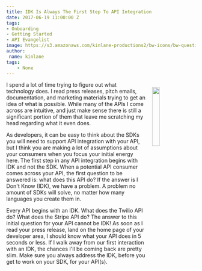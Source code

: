 ```yaml
---
title: IDK Is Always The First Step To API Integration
date: 2017-06-19 11:00:00 Z
tags:
- Onboarding
- Getting Started
- API Evangelist
image: https://s3.amazonaws.com/kinlane-productions2/bw-icons/bw-question-mark.png
author:
 name: kinlane
tags:
    - None
---
```

<p><img src="­https://s3.amazonaws.com/kinlane-productions2/bw-icons/bw-question-mark.png" align="right" width="20%" style="padding: 15px;" /></p>I spend a lot of time trying to figure out what technology does. I read press releases, pitch emails, documentation, and marketing materials trying to get an idea of what is possible. While many of the APIs I come across are intuitive, and just make sense there is still a significant portion of them that leave me scratching my head regarding what it even does.

As developers, it can be easy to think about the SDKs you will need to support API integration with your API, but I think you are making a lot of assumptions about your consumers when you focus your initial energy here. The first step in any API integration begins with IDK and not the SDK. When a potential API consumer comes across your API, the first question to be answered is: what does this API do? If the answer is I Don't Know (IDK), we have a problem. A problem no amount of SDKs will solve, no matter how many languages you create them in.

Every API begins with an IDK. What does the Twilio API do? What does the Stripe API do? The answer to this initial question for your API cannot be IDK! As soon as I read your press release, land on the home page of your developer area, I should know what your API does in 5 seconds or less. If I walk away from our first interaction with an IDK, the chances I'll be coming back are pretty slim. Make sure you always address the IDK, before you get to work on your SDK, for your API(s).
